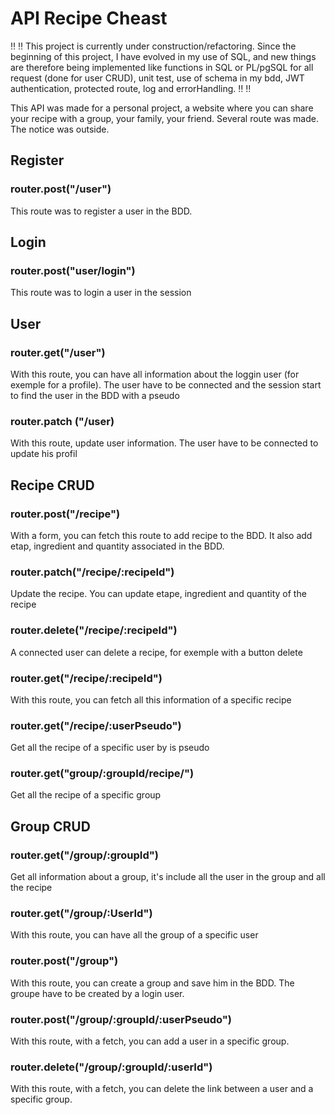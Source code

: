 # API Recipe Cheast

:bangbang: :bangbang: This project is currently under construction/refactoring. 
Since the beginning of this project, I have evolved in my use of SQL, and new things are therefore being implemented like functions in SQL or PL/pgSQL for all request (done for user CRUD), unit test, use of schema in my bdd, JWT authentication, protected route, log and errorHandling. :bangbang: :bangbang:

This API was made for a personal project, a website where you can share your recipe with a group, your family, your friend. Several route was made. The notice was outside.

## Register

### router.post("/user")

This route was to register a user in the BDD.

## Login

### router.post("user/login")

This route was to login a user in the session

## User

### router.get("/user")

With this route, you can have all information about the loggin user (for exemple for a profile). The user have to be connected and the session start to find the user in the BDD with a pseudo

### router.patch ("/user)

With this route, update user information. The user have to be connected to update his profil

## Recipe CRUD

### router.post("/recipe")

With a form, you can fetch this route to add recipe to the BDD. It also add etap, ingredient and quantity associated in the BDD.

### router.patch("/recipe/:recipeId")

Update the recipe. You can update etape, ingredient and quantity of the recipe

### router.delete("/recipe/:recipeId")

A connected user can delete a recipe, for exemple with a button delete

### router.get("/recipe/:recipeId")

With this route, you can fetch all this information of a specific recipe

### router.get("/recipe/:userPseudo")

Get all the recipe of a specific user by is pseudo

### router.get("group/:groupId/recipe/")

Get all the recipe of a specific group

## Group CRUD

### router.get("/group/:groupId")

Get all information about a group, it's include all the user in the group and all the recipe

### router.get("/group/:UserId")

With this route, you can have all the group of a specific user

### router.post("/group")

With this route, you can create a group and save him in the BDD. The groupe have to be created by a login user.

### router.post("/group/:groupId/:userPseudo")

With this route, with a fetch, you can add a user in a specific group.

### router.delete("/group/:groupId/:userId")

With this route, with a fetch, you can delete the link between a user and a specific group.
